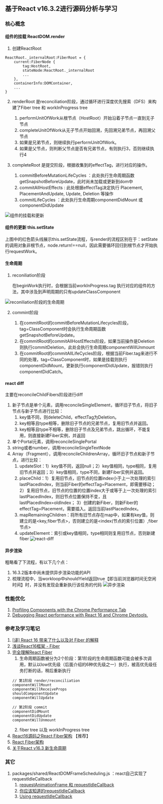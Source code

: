 ## 基于React v16.3.2进行源码分析与学习
### 核心概念
#### 组件的挂载 ReactDOM.render
1. 创建ReactRoot
```
ReactRoot._internalRoot:FiberRoot = {
    current:FiberNode {
        tag:HostRoot,
        stateNode:ReactRoot._internalRoot
        ...
    },
    containerInfo:DOMContainer,
    ...
}
```
2. renderRoot 是reconciliation阶段，通过循环进行深度优先搜索（DFS）来构建了Fiber tree 和 workInProgress tree

    1. performUnitOfWork从根节点（HostRoot）开始沿着子节点一直到无子节点
    2. completeUnitOfWork从无子节点开始回溯，先回溯兄弟节点，再回溯父节点
    3. 如果是兄弟节点，则继续执行performUnitOfWork。
    4. 如果是父节点，则判断父节点是否有兄弟节点，有则执行3，否则继续执行4

3. completeRoot 是提交阶段，根据收集到的effectTag，进行对应的操作。
    1. commitBeforeMutationLifeCycles ：此处执行生命周期函数getSnapshotBeforeUpdate，此时尚未加载或更新到dom中
    2. commitAllHostEffects : 此处根据effectTag决定执行 Placement, PlacementAndUpdate, Update, Deletion 等操作
    3. commitLifeCycles ：此处执行生命周期componentDidMount 或 componentDidUpdate

![组件的挂载和更新](https://github.com/cleverpp/SourceAnalytics/blob/master/react/react16/images/reactdom_render.png)

#### 组件的更新 this.setState

上图中的红色箭头线展示this.setState流程，与render的流程区别在于：setState的调用对象非根节点，node.return!==null，因此需要循环回归到根节点才开始执行requestWork。
#### 生命周期
1. reconiliation阶段

    在beginWork执行时，会根据当前workInProgress.tag 执行对应的组件的方法，其中涉及到声明周期的只有updateClassComponent

![reconiliation阶段的生命周期](https://github.com/cleverpp/SourceAnalytics/blob/master/react/react16/images/lifecycle-reconcile.png)

2. commint阶段

    1. 在commitRoot的commitBeforeMutationLifecycles阶段，tag=ClassComponent时会执行生命周期函数getSnapshotBeforeUpdate。
    2. 在commitRoot的commitAllHostEffects阶段，如果当前操作是Deletion则执行commitDeletion，此处会执行生命周期componentWillUnmount
    3. 在commitRoot的commitAllLifeCycles阶段，根据当前Fiber.tag来进行不同的处理，tag=ClassComponent时，如果是挂载则执行componentDidMount，更新执行componentDidUpdate，报错则执行componentDidCatch。
#### react diff
主要在reconcileChildFibers阶段进行diff

1. 新子节点是单个元素，调用reconcileSingleElement，循环旧子节点，将旧子节点与新子节点进行比较：
    1. key值不同，则deleteChild，effectTag为Deletion。
    2. key相等且type相等，删除旧子节点的兄弟节点，复用旧节点并返回。
    3. key相等且type不相等，删除旧子节点及兄弟节点，跳出循环，不能复用，则直接新建Fiber实例，并返回
2. 单个Portal元素，调用reconcileSinglePortal
3. string或者number，调用reconcileSingleTextNode
4. Array（Fragment），调用reconcileChildrenArray，循环旧子节点和新子节点，进行比较：
    1. updateSlot：1）key值不同，返回null；2）key值相同，type相同，复用旧节点并返回；3）key值相同，type不同，新建Fiber实例并返回。
    2. placeChild：1）复用旧节点，旧节点的位置index小于上一次处理的索引lastPlacedIndex，则当前Fiber的effectTag=Placement，即需要移动；
    2）复用旧节点，旧节点的位置的位置index大于或等于上一次处理的索引lastPlacedIndex，则旧节点位置保持不变，且lastPlacedIndex=oldIndex；
    3）创建的新Fiber，则新Fiber的effectTag=Placement，需要插入。返回当前lastPlacedIndex。
    3. mapRemainingChildren：将所有旧节点存在map中，如果有key值，则建立的是<key,fiber节点>，否则建立的是<index(节点的索引位置）,fiber节点>
    4. updateElement：索引或key值相同，type相同则复用旧节点，否则新建fiber
![react-diff](https://github.com/cleverpp/SourceAnalytics/blob/master/react/react16/images/react-diff.png)

#### 异步渲染
粗略看了下流程，有以下几个点：
1. 16.3.2版本中尚未提供异步渲染功能的API
2. 梳理流程中，当workloop中shouldYield返回true【即当前浏览器时间无空闲时间】时，并没有发现会重新执行该任务的代码
![异步渲染](https://github.com/cleverpp/SourceAnalytics/blob/master/react/react16/images/asyncmode.png)

### 性能优化
1. [Profiling Components with the Chrome Performance Tab](https://reactjs.org/docs/optimizing-performance.html#profiling-components-with-the-chrome-performance-tab)
2. [Debugging React performance with React 16 and Chrome Devtools.](https://building.calibreapp.com/debugging-react-performance-with-react-16-and-chrome-devtools-c90698a522ad?gi=412fbb22203)


### 参考及学习笔记
1. [[译] React 16 带来了什么以及对 Fiber 的解释](https://juejin.im/post/59de1b2a51882578c70c0833)
2. [浅谈React16框架 - Fiber](https://zhuanlan.zhihu.com/p/43394081)
3. [完全理解React Fiber](http://www.ayqy.net/blog/dive-into-react-fiber/)
    1. 生命周期函数被分为2个阶段：第1阶段的生命周期函数可能会被多次调用，默认以low优先级（后面介绍的6种优先级之一）执行，被高优先级任务打断的话，稍后重新执行
    ```
    // 第1阶段 render/reconciliation
    componentWillMount
    componentWillReceiveProps
    shouldComponentUpdate
    componentWillUpdate

    // 第2阶段 commit
    componentDidMount
    componentDidUpdate
    componentWillUnmount
    ```
    2. fiber tree 以及 workInProgress tree
4. [React16源码之React Fiber架构](https://juejin.im/post/5b7016606fb9a0099406f8de) 【推荐】
5. [React Fiber架构](https://zhuanlan.zhihu.com/p/37095662)
6. [关于React v16.3 新生命周期](https://juejin.im/post/5aca20c96fb9a028d700e1ce)

### 其它
1. packages/shared/ReactDOMFrameScheduling.js ：react自己实现了requestIdleCallback
    1. [requestAnimationFrame 和 requestIdleCallback](https://csbun.github.io/blog/2015/09/raf-and-ric/)
    2. [你应该知道的requestIdleCallback](https://juejin.im/post/5ad71f39f265da239f07e862)
    3. [Using requestIdleCallback](https://developers.google.com/web/updates/2015/08/using-requestidlecallback)
